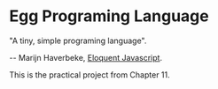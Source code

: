 # Egg Programing Language

"A tiny, simple programing language".

-- Marijn Haverbeke, [Eloquent Javascript](http://eloquentjavascript.net).

This is the practical project from Chapter 11.